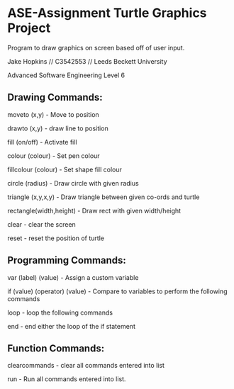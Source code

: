 
# ASE-Assignment Turtle Graphics Project

Program to draw graphics on screen based off of user input.

Jake Hopkins // C3542553 // Leeds Beckett University

Advanced Software Engineering Level 6

## Drawing Commands:
moveto (x,y) - Move to position

drawto (x,y) - draw line to position

fill (on/off) - Activate fill

colour (colour) - Set pen colour

fillcolour (colour) - Set shape fill colour

circle (radius) - Draw circle with given radius

triangle (x,y,x,y) - Draw triangle between given co-ords and turtle

rectangle(width,height) - Draw rect with given width/height

clear - clear the screen

reset - reset the position of turtle

## Programming Commands:

var (label) (value) - Assign a custom variable

if (value) (operator) (value) - Compare to variables to perform the following commands

loop - loop the following commands

end - end either the loop of the if statement

## Function Commands:

clearcommands - clear all commands entered into list

run - Run all commands entered into list.